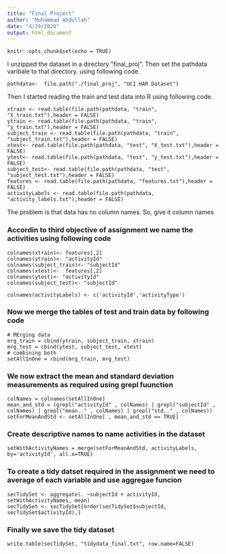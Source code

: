 ```yaml
---
title: "Final Project"
author: "Muhammad Abdullah"
date: "4/29/2020"
output: html_document
---
```


```{r setup, include=FALSE}
knitr::opts_chunk$set(echo = TRUE)
```

I unzipped the dataset in a directory "final_proj". Then set the pathdata varibale to that directory. using following code.

```{r}
pathdata<-  file.path("./final_proj", "UCI HAR Dataset")
```

Then I started reading the train and test data into R using following code.
```{r}
xtrain <- read.table(file.path(pathdata, "train", "X_train.txt"),header = FALSE)
ytrain <- read.table(file.path(pathdata, "train", "y_train.txt"),header = FALSE)
subject_train <- read.table(file.path(pathdata, "train", "subject_train.txt"),header = FALSE)
xtest<- read.table(file.path(pathdata, "test", "X_test.txt"),header = FALSE)
ytest<- read.table(file.path(pathdata, "test", "y_test.txt"),header = FALSE)
subject_test<- read.table(file.path(pathdata, "test", "subject_test.txt"),header = FALSE)
features <- read.table(file.path(pathdata, "features.txt"),header = FALSE)
activityLabels <- read.table(file.path(pathdata, "activity_labels.txt"),header = FALSE)
```

The problem is that data has no column names. So, give it column names
### Accordin to third objective of assignment we name the activities using following code
```{r}
colnames(xtrain)<- features[,2]
colnames(ytrain)<- "activityId"
colnames(subject_train)<- "subjectId"
colnames(xtest)<-  features[,2]
colnames(ytest)<- "activityId"
colnames(subject_test)<- "subjectId"

colnames(activityLabels) <- c('activityId','activityType')

```

### Now we merge the tables of test and train data by following code
```{r}
# MErging data
mrg_train = cbind(ytrain, subject_train, xtrain)
mrg_test = cbind(ytest, subject_test, xtest)
# combining both
setAllInOne = rbind(mrg_train, mrg_test)
```
### We now extract the mean and standard deviation measurements as required using grepl fuunction
```{r}
colNames = colnames(setAllInOne)
mean_and_std = (grepl("activityId" , colNames) | grepl("subjectId" , colNames) | grepl("mean.." , colNames) | grepl("std.." , colNames))
setForMeanAndStd <- setAllInOne[ , mean_and_std == TRUE]
```
### Create descriptive names to name activities in the dataset
```{r}
setWithActivityNames = merge(setForMeanAndStd, activityLabels, by='activityId', all.x=TRUE)
```
### To create a tidy datset required in the assignment we need to average of each variable and use aggregae funcion
```{r}
secTidySet <- aggregate(. ~subjectId + activityId, setWithActivityNames, mean)
secTidySet <- secTidySet[order(secTidySet$subjectId, secTidySet$activityId),]
```
### Finally we save the tidy dataset
```{r}
write.table(secTidySet, "tidydata_final.txt", row.name=FALSE)
```

